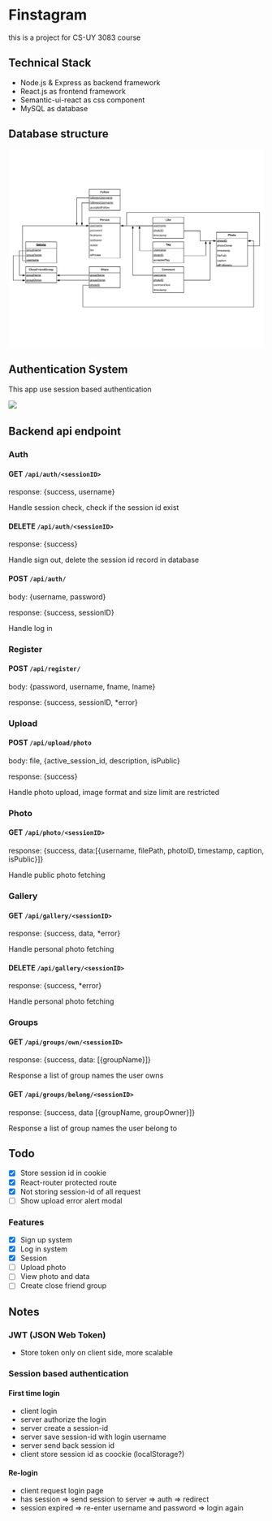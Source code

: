 # Finstagram

this is a project for CS-UY 3083 course

## Technical Stack

- Node.js & Express as backend framework
- React.js as frontend framework
- Semantic-ui-react as css component
- MySQL as database

## Database structure

![](./static/RelationalSchema.jpg)

## Authentication System

This app use session based authentication

![](https://cdn-images-1.medium.com/max/1600/1*Hg1gUTXN5E3Nrku0jWCRow.png)

## Backend api endpoint

### Auth

#### GET `/api/auth/<sessionID>`

response: {success, username}

Handle session check, check if the session id exist

#### DELETE `/api/auth/<sessionID>`

response: {success}

Handle sign out, delete the session id record in database

#### POST `/api/auth/`

body: {username, password}

response: {success, sessionID}

Handle log in

### Register

#### POST `/api/register/`

body: {password, username, fname, lname}

response: {success, sessionID, \*error}

### Upload

#### POST `/api/upload/photo`

body: file, {active_session_id, description, isPublic}

response: {success}

Handle photo upload, image format and size limit are restricted

### Photo

#### GET `/api/photo/<sessionID>`

response: {success, data:\[{username,
filePath,
photoID,
timestamp,
caption,
isPublic}\]}

Handle public photo fetching

### Gallery

#### GET `/api/gallery/<sessionID>`

response: {success, data, \*error}

Handle personal photo fetching

#### DELETE `/api/gallery/<sessionID>`

response: {success, \*error}

Handle personal photo fetching

### Groups

#### GET `/api/groups/own/<sessionID>`

response: {success, data: \[{groupName}\]}

Response a list of group names the user owns

#### GET `/api/groups/belong/<sessionID>`

response: {success, data \[{groupName, groupOwner}\]}

Response a list of group names the user belong to

## Todo

- [x] Store session id in cookie
- [x] React-router protected route
- [x] Not storing session-id of all request
- [ ] Show upload error alert modal

### Features

- [x] Sign up system
- [x] Log in system
- [x] Session
- [ ] Upload photo
- [ ] View photo and data
- [ ] Create close friend group

## Notes

### JWT (JSON Web Token)

- Store token only on client side, more scalable

### Session based authentication

#### First time login

- client login
- server authorize the login
- server create a session-id
- server save session-id with login username
- server send back session id
- client store session id as coockie (localStorage?)

#### Re-login

- client request login page
- has session => send session to server => auth => redirect
- session expired => re-enter username and password => login again
